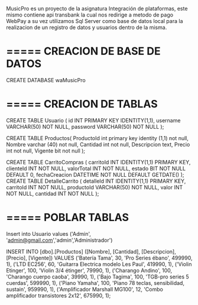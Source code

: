 MusicPro es un proyecto de la asignatura Integración de plataformas, este mismo contiene api transbank la cual nos redirige a metodo de pago WebPay
a su vez utilizamos Sql Server como base de datos local para la realizacion de un registro de datos y usuarios dentro de la misma.


=====
CREACION DE BASE DE DATOS
===============================

CREATE DATABASE waMusicPro

=====
CREACION DE TABLAS
===============================

CREATE TABLE Usuario (
    id INT PRIMARY KEY IDENTITY(1,1),
    username VARCHAR(50) NOT NULL,
    password VARCHAR(50) NOT NULL
);

CREATE TABLE Productos(
    ProductoId int primary key identity (1,1) not null,
    Nombre varchar (40) not null,
    Cantidad int not null,
    Descripcion text,
    Precio int not null,
    Vigente bit not null
);

CREATE TABLE CarritoCompras (
    carritoId INT IDENTITY(1,1) PRIMARY KEY,
    clienteId INT NOT NULL,
    valorTotal INT NOT NULL,
    estado BIT NOT NULL DEFAULT 0,
    fechaCreacion DATETIME NOT NULL DEFAULT GETDATE()
);
CREATE TABLE DetalleCarrito (
    detalleId INT IDENTITY(1,1) PRIMARY KEY,
    carritoId INT NOT NULL,
    productoId VARCHAR(50) NOT NULL,
    valor INT NOT NULL,
    cantidad INT NOT NULL
);

=====
POBLAR TABLAS
===============================

Insert into Usuario values ('Admin', 'admin@gmail.com','admin','Administrador')


INSERT INTO [dbo].[Productos] ([Nombre], [Cantidad], [Descripcion], [Precio], [Vigente]) VALUES
('Batería Tama', 30, 'Pro Series ébano', 499990, 1),
('LTD EC256', 60, 'Guitarra Electrica modelo Les Paul', 419990, 1),
('Violin Etinger', 100, 'Violin 3/4 étinger', 79990, 1),
('Charango Andino', 100, 'Charango cuerpo caoba', 39990, 1),
('Bajo Tagima', 100, 'TGB-pro series 5 cuerdas', 599990, 1),
('Piano Yamaha', 100, 'Piano 78 teclas, sensibilidad, sustain', 959990, 1),
('Amplificador Marshall MG100', 12, 'Combo amplificador transistores 2x12', 675990, 1);
